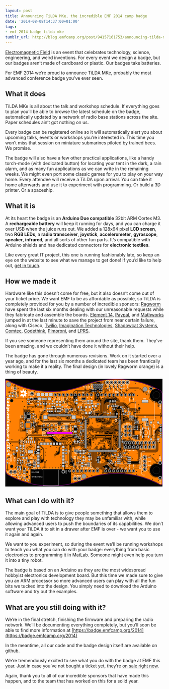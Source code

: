 ```yaml
---
layout: post
title: Announcing TiLDA MKe, the incredible EMF 2014 camp badge
date: '2014-08-08T14:37:00+01:00'
tags:
- emf 2014 badge tilda mke
tumblr_url: http://blog.emfcamp.org/post/94157161753/announcing-tilda-mke-the-incredible-emf-2014-camp
---
```

[Electromagnetic Field](https://emfcamp.org) is an event that celebrates technology, science, engineering, and weird inventions. For every event we design a badge, but our badges aren’t made of cardboard or plastic. Our badges take batteries.

For EMF 2014 we’re proud to announce TiLDA MKe, probably the most advanced conference badge you’ve ever seen.

## What it does

TiLDA MKe is all about the talk and workshop schedule. If everything goes to plan you’ll be able to browse the latest schedule on the badge, automatically updated by a network of radio base stations across the site. Paper schedules ain’t got nothing on us.

Every badge can be registered online so it will automatically alert you about upcoming talks, events or workshops you’re interested in. This time you won’t miss that session on miniature submarines piloted by trained bees. We promise.

The badge will also have a few other practical applications, like a handy torch-mode (with dedicated button) for locating your tent in the dark, a rain alarm, and as many fun applications as we can write in the remaining weeks. We might even port some classic games for you to play on your way home.
Every attendee will receive a TiLDA upon arrival. You can take it home afterwards and use it to experiment with programming. Or build a 3D printer. Or a spaceship.

## What it is

At its heart the badge is an **Arduino Due compatible** 32bit ARM Cortex M3. A **rechargeable battery** will keep it running for days, and you can charge it over USB when the juice runs out. We added a 128x64 pixel **LCD screen**, two **RGB LEDs**, a **radio transceiver**, **joystick**, **accelerometer**, **gyroscope**, **speaker**, **infrared**, and all sorts of other fun parts. It’s compatible with Arduino shields and has dedicated connectors for **electronic textiles**.

Like every great IT project, this one is running fashionably late, so keep an eye on the website to see what we manage to get done! If you’d like to help out, [get in touch](mailto:contact@emfcamp.org).

## How we made it

Hardware like this doesn’t come for free, but it also doesn’t come out of your ticket price. We want EMF to be as affordable as possible, so TiLDA is completely provided for you by a number of incredible sponsors: [Ragworm](https://ragworm.eu/) have spent the last six months dealing with our unreasonable requests while they fabricate and assemble the boards. [Element 14](https://www.element14.com), [Paypal](https://www.paypal.com), and [Mathworks](https://www.mathworks.com) jumped in at the last minute to save the project from near certain failure, along with Ciseco, [Twilio](https://www.twilio.com), [Imagination Technologies](https://www.imgtec.com/), [Shadowcat Systems](https://shadow.cat/), [Comtec](https://www.comtec.com/), [Codethink](https://www.codethink.co.uk/), [Pimoroni](https://pimoroni.com/), and [LPRS](http://www.lprs.co.uk/).

If you see someone representing them around the site, thank them. They’ve been amazing, and we couldn’t have done it without their help.

The badge has gone through numerous revisions. Work on it started over a year ago, and for the last six months a dedicated team has been frantically working to make it a reality. The final design (in lovely Ragworm orange) is a thing of beauty.

![The TiLDA badge PCB](/images/tumblr_inline_p8ne7kchs71rpuop0_500.png)

## What can I do with it?

The main goal of TiLDA is to give people something that allows them to explore and play with technology they may be unfamiliar with, while allowing advanced users to push the boundaries of its capabilities. We don’t want your TiLDA it to sit in a drawer after EMF is over - we want you to use it again and again.

We want to you experiment, so during the event we’ll be running workshops to teach you what you can do with your badge: everything from basic electronics to programming it in MatLab. Someone might even help you turn it into a tiny robot.

The badge is based on an Arduino as they are the most widespread hobbyist electronics development board. But this time we made sure to give you an ARM processor so more advanced users can play with all the fun bits we tucked into the design. You simply need to download the Arduino software and try out the examples.

## What are you still doing with it?

We’re in the final stretch, finishing the firmware and preparing the radio network. We’ll be documenting everything completely, but you’ll soon be able to find more information at [https://badge.emfcamp.org/2014](https://badge.emfcamp.org/2014)

In the meantime, all our code and the badge design itself are available on github.

We’re tremendously excited to see what you do with the badge at EMF this year. Just in case you’ve not bought a ticket yet, they’re [on sale right now](https://www.emfcamp.org).

Again, thank you to all of our incredible sponsors that have made this happen, and to the team that has worked on this for a solid year.

